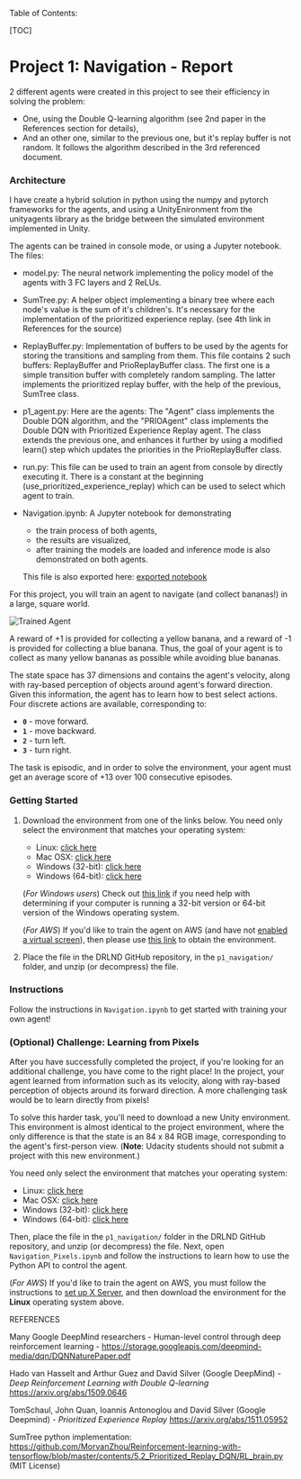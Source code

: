 [//]: # "Image References"

[image1]: https://user-images.githubusercontent.com/10624937/42135619-d90f2f28-7d12-11e8-8823-82b970a54d7e.gif "Trained Agent"



Table of Contents:

[TOC]



# Project 1: Navigation - Report

2 different agents were created in this project to see their efficiency in solving the problem:

- One, using the Double Q-learning algorithm (see 2nd paper in the References section for details),
- And an other one, similar to the previous one, but it's replay buffer is not random. It follows the algorithm described in the 3rd referenced document. 

### Architecture

I have create a hybrid solution in python using the numpy and pytorch frameworks for the agents, and using a UnityEnironment from the unityagents library as the bridge between the simulated environment implemented in Unity. 

The agents can be trained in console mode, or using a Jupyter notebook. The files:

- model.py: The neural network implementing the policy model of the agents with 3 FC layers and 2 ReLUs.

- SumTree.py: A helper object implementing a binary tree where each node's value is the sum of it's children's. It's necessary for the implementation of the prioritized experience replay. (see 4th link in References for the source)

- ReplayBuffer.py: Implementation of buffers to be used by the agents for storing the transitions and sampling from them. This file contains 2 such buffers: ReplayBuffer and PrioReplayBuffer class. The first one is a simple transition buffer with completely random sampling. The latter implements the prioritized replay buffer, with the help of the previous, SumTree class.

-  p1_agent.py: Here are the agents: The "Agent" class implements the Double DQN algorithm, and the "PRIOAgent" class implements the Double DQN with Prioritized Experience Replay agent. The class extends the previous one, and enhances it further by using a modified learn() step which updates the priorities in the PrioReplayBuffer class. 

- run.py: This file can be used to train an agent from console by directly executing it. There is a constant at the beginning (use_prioritized_experience_replay) which can be used to select which agent to train.

- Navigation.ipynb: A Jupyter notebook for demonstrating 

  - the train process of both agents, 
  - the results are visualized,
  - after training the models are loaded and inference mode is also demonstrated on both agents.   

  This file is also exported here: [exported notebook](export/Navigation.md)



For this project, you will train an agent to navigate (and collect bananas!) in a large, square world.  

![Trained Agent][image1]

A reward of +1 is provided for collecting a yellow banana, and a reward of -1 is provided for collecting a blue banana.  Thus, the goal of your agent is to collect as many yellow bananas as possible while avoiding blue bananas.  

The state space has 37 dimensions and contains the agent's velocity, along with ray-based perception of objects around agent's forward direction.  Given this information, the agent has to learn how to best select actions.  Four discrete actions are available, corresponding to:
- **`0`** - move forward.
- **`1`** - move backward.
- **`2`** - turn left.
- **`3`** - turn right.

The task is episodic, and in order to solve the environment, your agent must get an average score of +13 over 100 consecutive episodes.

### Getting Started

1. Download the environment from one of the links below.  You need only select the environment that matches your operating system:
    - Linux: [click here](https://s3-us-west-1.amazonaws.com/udacity-drlnd/P1/Banana/Banana_Linux.zip)
    - Mac OSX: [click here](https://s3-us-west-1.amazonaws.com/udacity-drlnd/P1/Banana/Banana.app.zip)
    - Windows (32-bit): [click here](https://s3-us-west-1.amazonaws.com/udacity-drlnd/P1/Banana/Banana_Windows_x86.zip)
    - Windows (64-bit): [click here](https://s3-us-west-1.amazonaws.com/udacity-drlnd/P1/Banana/Banana_Windows_x86_64.zip)
    
    (_For Windows users_) Check out [this link](https://support.microsoft.com/en-us/help/827218/how-to-determine-whether-a-computer-is-running-a-32-bit-version-or-64) if you need help with determining if your computer is running a 32-bit version or 64-bit version of the Windows operating system.

    (_For AWS_) If you'd like to train the agent on AWS (and have not [enabled a virtual screen](https://github.com/Unity-Technologies/ml-agents/blob/master/docs/Training-on-Amazon-Web-Service.md)), then please use [this link](https://s3-us-west-1.amazonaws.com/udacity-drlnd/P1/Banana/Banana_Linux_NoVis.zip) to obtain the environment.

2. Place the file in the DRLND GitHub repository, in the `p1_navigation/` folder, and unzip (or decompress) the file. 

### Instructions

Follow the instructions in `Navigation.ipynb` to get started with training your own agent!  

### (Optional) Challenge: Learning from Pixels

After you have successfully completed the project, if you're looking for an additional challenge, you have come to the right place!  In the project, your agent learned from information such as its velocity, along with ray-based perception of objects around its forward direction.  A more challenging task would be to learn directly from pixels!

To solve this harder task, you'll need to download a new Unity environment.  This environment is almost identical to the project environment, where the only difference is that the state is an 84 x 84 RGB image, corresponding to the agent's first-person view.  (**Note**: Udacity students should not submit a project with this new environment.)

You need only select the environment that matches your operating system:
- Linux: [click here](https://s3-us-west-1.amazonaws.com/udacity-drlnd/P1/Banana/VisualBanana_Linux.zip)
- Mac OSX: [click here](https://s3-us-west-1.amazonaws.com/udacity-drlnd/P1/Banana/VisualBanana.app.zip)
- Windows (32-bit): [click here](https://s3-us-west-1.amazonaws.com/udacity-drlnd/P1/Banana/VisualBanana_Windows_x86.zip)
- Windows (64-bit): [click here](https://s3-us-west-1.amazonaws.com/udacity-drlnd/P1/Banana/VisualBanana_Windows_x86_64.zip)

Then, place the file in the `p1_navigation/` folder in the DRLND GitHub repository, and unzip (or decompress) the file.  Next, open `Navigation_Pixels.ipynb` and follow the instructions to learn how to use the Python API to control the agent.

(_For AWS_) If you'd like to train the agent on AWS, you must follow the instructions to [set up X Server](https://github.com/Unity-Technologies/ml-agents/blob/master/docs/Training-on-Amazon-Web-Service.md), and then download the environment for the **Linux** operating system above.



REFERENCES

Many Google DeepMind researchers - Human-level control through deep reinforcement learning - https://storage.googleapis.com/deepmind-media/dqn/DQNNaturePaper.pdf

Hado van Hasselt and Arthur Guez and David Silver (Google DeepMind) - *Deep Reinforcement Learning with Double Q-learning* https://arxiv.org/abs/1509.0646 

TomSchaul, John Quan, Ioannis Antonoglou and David Silver (Google Deepmind) - *Prioritized Experience Replay* https://arxiv.org/abs/1511.05952 

SumTree python implementation: https://github.com/MorvanZhou/Reinforcement-learning-with-tensorflow/blob/master/contents/5.2_Prioritized_Replay_DQN/RL_brain.py (MIT License)











